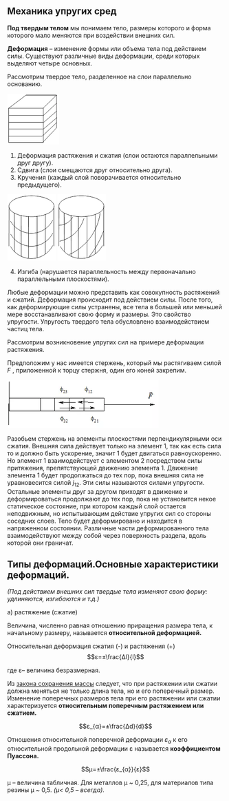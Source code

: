 ## __Механика упругих сред__ ##

__Под твердым телом__ мы понимаем тело, размеры которого и форма которого мало меняются при воздействии внешних сил.

 __Деформация__ – изменение формы или объема тела под действием силы. Существуют различные виды деформации, среди которых выделяют четыре основных.

 Рассмотрим твердое тело, разделенное на слои параллельно основанию.

![](https://github.com/Milanistov/DZhome/blob/main/crik/z.webp)

1. Деформация растяжения и сжатия (слои остаются параллельными друг другу).
2. Сдвига (слои смещаются друг относительно друга).
3. Кручения (каждый слой поворачивается относительно предыдущего).

![](https://github.com/Milanistov/DZhome/blob/main/crik/z%20(1).webp)
![](https://github.com/Milanistov/DZhome/blob/main/crik/z%20(2).webp)

4. Изгиба (нарушается параллельность между первоначально параллельными плоскостями).

Любые деформации можно представить как совокупность растяжений и сжатий. Деформация происходит под действием силы. После того, как деформирующие силы устранены, все тела в большей или меньшей мере восстанавливают свою форму и размеры. Это свойство упругости. Упругость твердого тела обусловлено взаимодействием частиц тела.

Рассмотрим возникновение упругих сил на примере деформации растяжения.

Предположим у нас имеется стержень, который мы растягиваем силой $F$ , приложенной к торцу стержня, один его коней закрепим.

![](https://github.com/Milanistov/DZhome/blob/main/crik/65.webp)

Разобьем стержень на элементы плоскостями перпендикулярными оси сжатия. Внешняя сила действует только на элемент 1, так как есть сила то и должно быть ускорение, значит 1 будет двигаться равноускоренно. Но элемент 1 взаимодействует с элементом 2 посредством силы притяжения, препятствующей движению элемента 1. Движение элемента 1 будет продолжаться до тех пор, пока внешняя сила не уравновесится силой $j_{12}$. Эти силы называются силами упругости. Остальные элементы друг за другом приходят в движение и деформироваться продолжают до тех пор, пока не установится некое статическое состояние, при котором каждый слой остается неподвижным, но испытывающим действие упругих сил со стороны соседних слоев. Тело будет деформировано и находится в напряженном состоянии. Различные части деформированного тела взаимодействуют между собой через поверхность раздела, вдоль которой они граничат.

## __Типы деформаций.Основные характеристики деформаций.__ ##
_(Под действием внешних сил твердые тела изменяют свою форму: удлиняются, изгибаются и т.д.)_

а) растяжение (сжатие)

Величина, численно равная отношению приращения размера тела, к начальному размеру, называется __относительной деформацией.__

Относительная деформация сжатия (-) и растяжения (+) 
$$ε=±\frac{Δl}{l}$$

где ε– величина безразмерная.

Из [закона сохранения массы](https://ru.wikipedia.org/wiki/Закон_сохранения_массы) следует, что при растяжении или сжатии должна меняться не только длина тела, но и его поперечный размер. Изменение поперечных размеров тела при его растяжении или сжатии характеризуется __относительным поперечным растяжением или сжатием.__

$$ε_{α}=±\frac{Δd}{d}$$

Отношения относительной поперечной деформации $ε_{α}$ к его относительной продольной деформации ε называется __коэффициентом Пуассона.__

$$μ=±\frac{ε_{α}}{ε}$$

μ – величина табличная. Для металлов μ ~ 0,25, для материалов типа резины μ ~ 0,5.
_(μ< 0,5 – всегда)._



